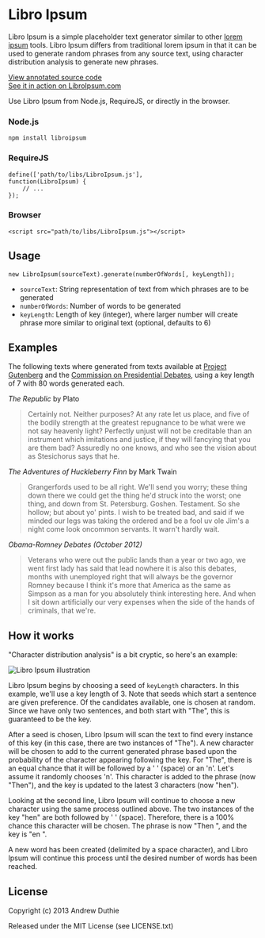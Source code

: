 # Libro Ipsum

Libro Ipsum is a simple placeholder text generator similar to other [lorem ipsum](http://en.wikipedia.org/wiki/Lorem_ipsum) tools. Libro Ipsum differs from traditional lorem ipsum in that it can be used to generate random phrases from any source text, using character distribution analysis to generate new phrases.

[View annotated source code](http://aduth.github.com/LibroIpsum)  
[See it in action on LibroIpsum.com](http://www.libroipsum.com)

Use Libro Ipsum from Node.js, RequireJS, or directly in the browser.

### Node.js
    npm install libroipsum

### RequireJS
    define(['path/to/libs/LibroIpsum.js'],
    function(LibroIpsum) {
        // ...
    });

### Browser
    <script src="path/to/libs/LibroIpsum.js"></script>

## Usage
    new LibroIpsum(sourceText).generate(numberOfWords[, keyLength]);

* `sourceText`: String representation of text from which phrases are to be generated
* `numberOfWords`: Number of words to be generated
* `keyLength`: Length of key (integer), where larger number will create phrase more similar to original text (optional, defaults to 6)

## Examples

The following texts where generated from texts available at [Project Gutenberg](http://www.gutenberg.org/) and the [Commission on Presidential Debates](http://www.debates.org/index.php?page=debate-transcripts), using a key length of 7 with 80 words generated each.

_The Republic_ by Plato

> Certainly not. Neither purposes? At any rate let us place, and five of the bodily strength at the greatest repugnance to be what were we not say heavenly light? Perfectly unjust will not be creditable than an instrument which imitations and justice, if they will fancying that you are them bad? Assuredly no one knows, and who see the vision about as Stesichorus says that he.

_The Adventures of Huckleberry Finn_ by Mark Twain

> Grangerfords used to be all right. We'll send you worry; these thing down there we could get the thing he'd struck into the worst; one thing, and down from St. Petersburg. Goshen. Testament. So she hollow; but about yo' pints. I wish to be treated bad, and said if we minded our legs was taking the ordered and be a fool uv ole Jim's a night come look oncommon servants. It warn't hardly wait.

_Obama-Romney Debates (October 2012)_

> Veterans who were out the public lands than a year or two ago, we went first lady has said that lead nowhere it is also this debates, months with unemployed right that will always be the governor Romney because I think it's more that America as the same as Simpson as a man for you absolutely think interesting here. And when I sit down artificially our very expenses when the side of the hands of criminals, that we're.

## How it works

"Character distribution analysis" is a bit cryptic, so here's an example:

![Libro Ipsum illustration](http://libroipsum.com/css/img/howitworks.png)

Libro Ipsum begins by choosing a seed of `keyLength` characters. In this example, we'll use a key length of 3. Note that seeds which start a sentence are given preference. Of the candidates available, one is chosen at random. Since we have only two sentences, and both start with "The", this is guaranteed to be the key.

After a seed is chosen, Libro Ipsum will scan the text to find every instance of this key (in this case, there are two instances of "The"). A new character will be chosen to add to the current generated phrase based upon the probability of the character appearing following the key. For "The", there is an equal chance that it will be followed by a ' ' (space) or an 'n'. Let's assume it randomly chooses 'n'. This character is added to the phrase (now "Then"), and the key is updated to the latest 3 characters (now "hen").

Looking at the second line, Libro Ipsum will continue to choose a new character using the same process outlined above. The two instances of the key "hen" are both followed by ' ' (space). Therefore, there is a 100% chance this character will be chosen. The phrase is now "Then ", and the key is "en ".

A new word has been created (delimited by a space character), and Libro Ipsum will continue this process until the desired number of words has been reached.

## License

Copyright (c) 2013 Andrew Duthie

Released under the MIT License (see LICENSE.txt)
